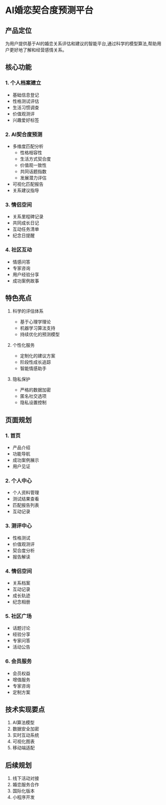 # AI婚恋契合度预测平台

## 产品定位
为用户提供基于AI的婚恋关系评估和建议的智能平台,通过科学的模型算法,帮助用户更好地了解和经营感情关系。

## 核心功能

### 1. 个人档案建立
- 基础信息登记
- 性格测试评估 
- 生活习惯调查
- 价值观测评
- 兴趣爱好标签

### 2. AI契合度预测
- 多维度匹配分析
  * 性格相容性
  * 生活方式契合度
  * 价值观一致性
  * 共同话题指数
  * 发展潜力评估
- 可视化匹配报告
- 关系建议指导

### 3. 情侣空间
- 关系里程碑记录
- 共同成长日记
- 互动任务清单
- 纪念日提醒

### 4. 社区互动
- 情感问答
- 专家咨询
- 用户经验分享
- 成功案例故事

## 特色亮点
1. 科学的评估体系
   - 基于心理学理论
   - 机器学习算法支持
   - 持续优化的预测模型

2. 个性化服务
   - 定制化的建议方案
   - 阶段性成长追踪
   - 智能情感助手

3. 隐私保护
   - 严格的数据加密
   - 匿名社交选项
   - 隐私设置控制

## 页面规划

### 1. 首页
- 产品介绍
- 功能导航
- 成功案例展示
- 用户见证

### 2. 个人中心
- 个人资料管理
- 测试结果查看
- 匹配报告列表
- 互动记录

### 3. 测评中心
- 性格测试
- 价值观测评
- 契合度分析
- 报告解读

### 4. 情侣空间
- 关系档案
- 互动记录
- 成长轨迹
- 纪念相册

### 5. 社区广场
- 话题讨论
- 经验分享
- 专家问答
- 活动公告

### 6. 会员服务
- 会员权益
- 增值服务
- 专家咨询
- 定制方案

## 技术实现要点
1. AI算法模型
2. 数据安全加密
3. 实时互动系统
4. 可视化图表
5. 移动端适配

## 后续规划
1. 线下活动对接
2. 婚恋服务合作
3. 国际化版本
4. 小程序开发 